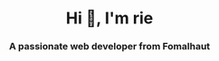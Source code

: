 <h1 align="center">Hi 👋, I'm rie</h1>
<h3 align="center">A passionate web developer from Fomalhaut</h3>
